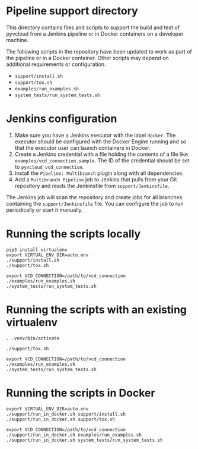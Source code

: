 # Pipeline support directory

This directory contains files and scripts to support the build and test of 
pyvcloud from a Jenkins pipeline or in Docker containers on a developer 
machine.

The following scripts in the repository have been updated to work as part of 
the pipeline or in a Docker container. Other scripts may depend on additional 
requirements or configuration.

* `support/install.sh`
* `support/tox.sh`
* `examples/run_examples.sh`
* `system_tests/run_system_tests.sh`

# Jenkins configuration

1. Make sure you have a Jenkins executor with the label `docker`. The 
   executor should be configured with the Docker Engine running and so 
   that the executor user can launch containers in Docker.
2. Create a Jenkins credential with a file holding the contents of a file 
   like `examples/vcd_connection.sample`. The ID of the credential should 
   be set to `pyvcloud_vcd_connection`.
3. Install the `Pipeline: Multibranch` plugin along with all dependencies.
4. Add a `Multibranch Pipeline` job to Jenkins that pulls from your Git 
   repository and reads the Jenkinsfile from `support/Jenkinsfile`.

The Jenkins job will scan the repository and create jobs for all branches 
containing the `support/Jenkinsfile` file. You can configure the job to run 
periodically or start it manually.

# Running the scripts locally

```
pip3 install virtualenv
export VIRTUAL_ENV_DIR=auto.env
./support/install.sh
./support/tox.sh

export VCD_CONNECTION=/path/to/vcd_connection
./examples/run_examples.sh
./system_tests/run_system_tests.sh
```

# Running the scripts with an existing virtualenv

```
. .venv/bin/activate

./support/tox.sh

export VCD_CONNECTION=/path/to/vcd_connection
./examples/run_examples.sh
./system_tests/run_system_tests.sh
```

# Running the scripts in Docker

```
export VIRTUAL_ENV_DIR=auto.env
./support/run_in_docker.sh support/install.sh
./support/run_in_docker.sh support/tox.sh

export VCD_CONNECTION=/path/to/vcd_connection
./support/run_in_docker.sh examples/run_examples.sh
./support/run_in_docker.sh system_tests/run_system_tests.sh
```
